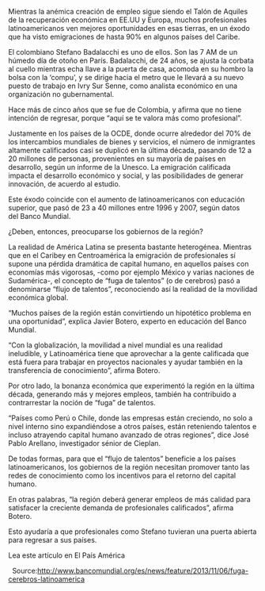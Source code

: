 Mientras la anémica creación de empleo sigue siendo el Talón de Aquiles de la recuperación económica en EE.UU y Europa, muchos profesionales latinoamericanos ven mejores oportunidades en esas tierras, en un éxodo que ha visto emigraciones de hasta 90% en algunos países del Caribe.

El colombiano Stefano Badalacchi es uno de ellos. Son las 7 AM de un húmedo día de otoño en París. Badalacchi, de 24 años, se ajusta la corbata al cuello mientras echa llave a la puerta de casa, acomoda en su hombro la bolsa con la ‘compu’, y se dirige hacia el metro que le llevará a su nuevo puesto de trabajo en Ivry Sur Senne, como analista económico en una organización no gubernamental.

Hace más de cinco años que se fue de Colombia, y afirma que no tiene intención de regresar, porque “aquí se te valora más como profesional”.

Justamente en los países de la OCDE, donde ocurre alrededor del 70% de los intercambios mundiales de bienes y servicios, el número de inmigrantes altamente calificados casi se duplicó en la última década, pasando de 12 a 20 millones de personas, provenientes en su mayoría de países en desarrollo, según un informe de la Unesco. La emigración calificada impacta el desarrollo económico y social, y las posibilidades de generar innovación, de acuerdo al estudio.

Este éxodo coincide con el aumento de latinoamericanos con educación superior, que pasó de 23 a 40 millones entre 1996 y 2007, según datos del Banco Mundial.

¿Deben, entonces, preocuparse los gobiernos de la región?

La realidad de América Latina se presenta bastante heterogénea. Mientras que en el Caribey en Centroamérica la emigración de profesionales sí supone una pérdida dramática de capital humano, en aquellos países con economías más vigorosas, -como por ejemplo México y varias naciones de Sudamérica-, el concepto de “fuga de talentos” (o de cerebros) pasó a denominarse “flujo de talentos”, reconociendo así la realidad de la movilidad económica global.

“Muchos países de la región están convirtiendo un hipotético problema en una oportunidad”, explica Javier Botero, experto en educación del Banco Mundial.

“Con la globalización, la movilidad a nivel mundial es una realidad ineludible, y Latinoamérica tiene que aprovechar a la gente calificada que está fuera para trabajar en proyectos nacionales y ayudar también en la transferencia de conocimiento”, afirma Botero.

Por otro lado, la bonanza económica que experimentó la región en la última década, generando más y mejores empleos, también ha contribuido a contrarrestar la noción de “fuga” de talentos.

“Países como Perú o Chile, donde las empresas están creciendo, no solo a nivel interno sino expandiéndose a otros países, están reteniendo talentos e incluso atrayendo capital humano avanzado de otras regiones”, dice José Pablo Arellano, investigador sénior de Cieplan.

De todas formas, para que el “flujo de talentos” beneficie a los países latinoamericanos, los gobiernos de la región necesitan promover tanto las redes de conocimiento como los incentivos para el retorno del capital humano.

En otras palabras, “la región deberá generar empleos de más calidad para satisfacer la creciente demanda de profesionales calificados”, afirma Botero.

Esto ayudaría a que profesionales como Stefano tuvieran una puerta abierta para regresar a sus países.

Lea este artículo en El País América

 
Source:http://www.bancomundial.org/es/news/feature/2013/11/06/fuga-cerebros-latinoamerica
